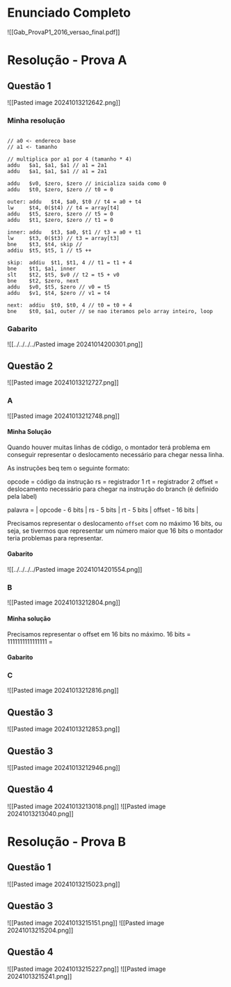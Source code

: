 # Enunciado Completo
![[Gab_ProvaP1_2016_versao_final.pdf]]

# Resolução - Prova A

## Questão 1
![[Pasted image 20241013212642.png]]


### Minha resolução

```assembly

// a0 <- endereco base
// a1 <- tamanho

// multiplica por a1 por 4 (tamanho * 4)
addu   $a1, $a1, $a1 // a1 = 2a1
addu   $a1, $a1, $a1 // a1 = 2a1

addu   $v0, $zero, $zero // inicializa saida como 0
addu   $t0, $zero, $zero // t0 = 0

outer: addu   $t4, $a0, $t0 // t4 = a0 + t4
lw     $t4, 0($t4) // t4 = array[t4]
addu   $t5, $zero, $zero // t5 = 0 
addu   $t1, $zero, $zero // t1 = 0

inner: addu   $t3, $a0, $t1 // t3 = a0 + t1
lw     $t3, 0($t3) // t3 = array[t3]
bne    $t3, $t4, skip //
addiu  $t5, $t5, 1 // t5 ++

skip:  addiu  $t1, $t1, 4 // t1 = t1 + 4
bne    $t1, $a1, inner 
slt    $t2, $t5, $v0 // t2 = t5 + v0
bne    $t2, $zero, next
addu   $v0, $t5, $zero // v0 = t5
addu   $v1, $t4, $zero // v1 = t4

next:  addiu  $t0, $t0, 4 // t0 = t0 + 4
bne    $t0, $a1, outer // se nao iteramos pelo array inteiro, loop
```

### Gabarito
![[../../../../Pasted image 20241014200301.png]]

## Questão 2
![[Pasted image 20241013212727.png]]

### A
![[Pasted image 20241013212748.png]]

#### Minha Solução
Quando houver muitas linhas de código, o montador terá problema em conseguir representar o deslocamento necessário para chegar nessa linha.

As instruções beq tem o seguinte formato:

opcode = código da instrução
rs = registrador 1
rt = registrador 2
offset = deslocamento necessário para chegar na instrução do branch (é definido pela label)

palavra = | opcode - 6 bits | rs - 5 bits | rt - 5 bits | offset - 16 bits |

Precisamos representar o deslocamento `offset` com no máximo 16 bits, ou seja, se tivermos que representar um número maior que 16 bits o montador teria problemas para representar.

#### Gabarito
![[../../../../Pasted image 20241014201554.png]]
### B
![[Pasted image 20241013212804.png]]

#### Minha solução

Precisamos representar o offset em 16 bits no máximo. 
16 bits = 1111111111111111 = 

#### Gabarito 

### C
![[Pasted image 20241013212816.png]]

## Questão 3

![[Pasted image 20241013212853.png]]
## Questão 3
![[Pasted image 20241013212946.png]]

## Questão 4
![[Pasted image 20241013213018.png]]
![[Pasted image 20241013213040.png]]


# Resolução - Prova B


## Questão 1
![[Pasted image 20241013215023.png]]

## Questão 3
![[Pasted image 20241013215151.png]]
![[Pasted image 20241013215204.png]]

## Questão 4
![[Pasted image 20241013215227.png]]
![[Pasted image 20241013215241.png]]
